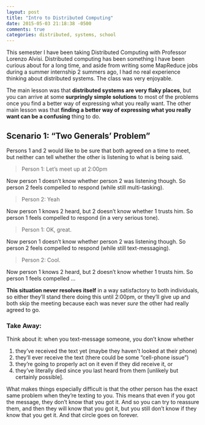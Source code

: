 ```yaml
---
layout: post
title: "Intro to Distributed Computing"
date: 2015-05-03 21:18:38 -0500
comments: true
categories: distributed, systems, school
---
```


This semester I have been taking Distributed Computing with Professor Lorenzo
Alvisi. Distributed computing has been something I have been curious about for
a long time, and aside from writing some MapReduce jobs during a summer
internship 2 summers ago, I had no real experience thinking about distributed
systems. The class was very enjoyable.

The main lesson was that **distributed systems are very flaky places**, but you
can arrive at some **surpringly simple solutions** to most of the problems once
you find a better way of expressing what you really want. The other main lesson
was that **finding a better way of expressing what you really want can be a
confusing** thing to do.

## Scenario 1: “Two Generals’ Problem”
Persons 1 and 2 would like to be sure that both agreed on a time to
meet, but neither can tell whether the other is listening to what is being
said.

> Person 1: Let’s meet up at 2:00pm

Now person 1 doesn’t know whether person 2 was listening though. So person 2
feels compelled to respond (while still multi-tasking).

> Person 2: Yeah

<!-- more -->

Now person 1 knows 2 heard, but 2 doesn’t know whether 1 trusts him. So person
1 feels compelled to respond (in a very serious tone).

> Person 1: OK, great.

Now person 1 doesn’t know whether person 2 was listening though. So person 2
feels compelled to respond (while still text-messaging).

> Person 2: Cool.

Now person 1 knows 2 heard, but 2 doesn’t know whether 1 trusts him. So person
1 feels compelled …

**This situation never resolves itself** in a way satisfactory to both
individuals, so either they’ll stand there doing this until 2:00pm, or they’ll
give up and both skip the meeting because each was never *sure* the other had
really agreed to go.

### Take Away:
Think about it: when you text-message someone, you don’t know whether

1.  they’ve received the text yet (maybe they haven't looked at their phone)
2.  they’ll ever receive the text (there could be some “cell-phone issue”)
3.  they’re going to properly act on it even if they did receive it, or
4.  they’ve literally died since you last heard from them [unlikely but
    certainly possible].

What makes things especially difficult is that the other person has the exact
same problem when they’re texting to you. This means that even if you got the
message, they don’t know that you got it. And so you can try to reassure them,
and then they will know that you got it, but you still don’t know if they know
that you get it. And that circle goes on forever.
